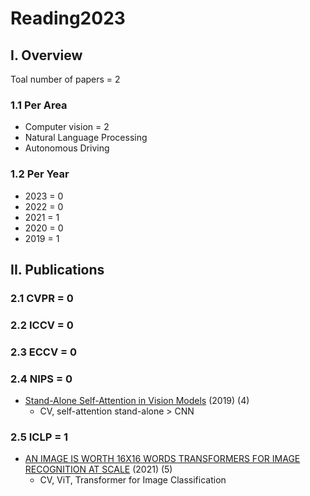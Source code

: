 # Reading2023

## I. Overview 

Toal number of papers = 2

### 1.1 Per Area
* Computer vision = 2
* Natural Language Processing
* Autonomous Driving 

### 1.2 Per Year 
* 2023 = 0
* 2022 = 0
* 2021 = 1
* 2020 = 0
* 2019 = 1

## II. Publications
### 2.1 CVPR = 0 

### 2.2 ICCV = 0 

### 2.3 ECCV = 0

### 2.4 NIPS = 0 
* [Stand-Alone Self-Attention in Vision Models](https://proceedings.neurips.cc/paper/2019/file/3416a75f4cea9109507cacd8e2f2aefc-Paper.pdf) (2019) (4)
    * CV, self-attention stand-alone > CNN
    
### 2.5 ICLP = 1
* [AN IMAGE IS WORTH 16X16 WORDS TRANSFORMERS FOR IMAGE RECOGNITION AT SCALE](https://openreview.net/forum?id=YicbFdNTTy) (2021) (5)
    * CV, ViT, Transformer for Image Classification 

    
